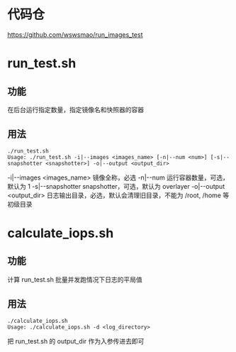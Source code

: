# 代码仓
https://github.com/wswsmao/run_images_test

# run_test.sh

## 功能
在后台运行指定数量，指定镜像名和快照器的容器

## 用法
```
./run_test.sh 
Usage: ./run_test.sh -i|--images <images_name> [-n|--num <num>] [-s|--snapshotter <snapshotter>] -o|--output <output_dir>
```

-i|--images <images_name>		镜像全称，必选
-n|--num <num>					运行容器数量，可选，默认为 1
-s|--snapshotter <snapshotter>		snapshotter，可选，默认为 overlayer
-o|--output <output_dir>			日志输出目录，必选，默认会清理旧目录，不能为 /root, /home 等初级目录

# calculate_iops.sh

## 功能
计算 run_test.sh 批量并发跑情况下日志的平局值

## 用法
```
./calculate_iops.sh 
Usage: ./calculate_iops.sh -d <log_directory>
```
把 run_test.sh 的 output_dir 作为入参传进去即可


